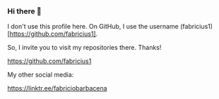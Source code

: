### Hi there 👋

I don't use this profile here. On GitHub, I use the username (fabricius1)[https://github.com/fabricius1]. 

So, I invite you to visit my repositories there. Thanks!

https://github.com/fabricius1

My other social media:

https://linktr.ee/fabriciobarbacena

<!--
**fabriciobarbacena/fabriciobarbacena** is a ✨ _special_ ✨ repository because its `README.md` (this file) appears on your GitHub profile.

Here are some ideas to get you started:

- 🔭 I’m currently working on ...
- 🌱 I’m currently learning ...
- 👯 I’m looking to collaborate on ...
- 🤔 I’m looking for help with ...
- 💬 Ask me about ...
- 📫 How to reach me: ...
- 😄 Pronouns: ...
- ⚡ Fun fact: ...
-->
